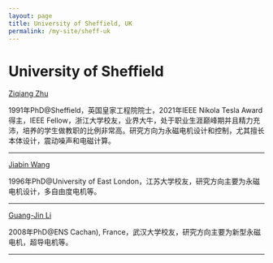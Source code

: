 ```yaml
---
layout: page
title: University of Sheffield, UK
permalink: /my-site/sheff-uk
---
```

# University of Sheffield

[Ziqiang Zhu](https://www.sheffield.ac.uk/eee/people/academic-staff/zi-qiang-zhu)

1991年PhD@Sheffield，英国皇家工程院院士，2021年IEEE Nikola Tesla Award得主，IEEE Fellow，浙江大学校友，业界大牛，处于职业生涯巅峰期并且精力充沛，培养的学生做教职的比例非常高。研究方向为永磁电机设计和控制，尤其擅长本体设计，震动噪声和电磁计算。

---
[Jiabin Wang](https://www.sheffield.ac.uk/eee/people/academic-staff/jiabin-wang)

1996年PhD@University of East London，江苏大学校友，研究方向主要为永磁电机设计，多自由度电机等。

---
[Guang-Jin Li](https://www.sheffield.ac.uk/eee/people/academic-staff/guang-jin-li)

2008年PhD@ENS Cachan), France，武汉大学校友，研究方向主要为新型永磁电机，超导电机等。

---

